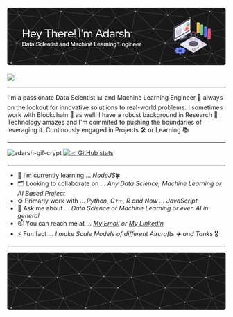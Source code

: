 ![Header](res/header.png)

<a href="https://github.com/Meghna-DAS/github-profile-views-counter">
    <img align="center" src="https://komarev.com/ghpvc/?username=Adarsh-gif-crypt">
</a>

<hr>

I'm a passionate Data Scientist 📊 and Machine Learning Engineer 🤖 always on the lookout for innovative solutiions to real-world problems. I sometimes work with Blockchain 🔗 as well! I have a robust background in Research 📝 Technology amazes and I'm commited to pushing the boundaries of leveraging it. Continously engaged in Projects 🛠️ or Learning 📚

---
<img src="https://github-readme-stats.vercel.app/api/top-langs?username=adarsh-gif-crypt&show_icons=true&locale=en&layout=compact&theme=tokyonight&langs_count=8&hide_progress=True&hide_title=False&custom_title=Languages Used" alt="adarsh-gif-crypt"> [![📈 GitHub stats](https://github-readme-stats.vercel.app/api?username=Adarsh-gif-crypt&show_icons=true&theme=tokyonight&hide_title=True)](https://github.com/anuraghazra/github-readme-stats)


---

- 🔭 I’m currently learning ... *NodeJS*🍀
- 🗂️ Looking to collaborate on ... *Any Data Science, Machine Learning or AI Based Project*
- ⚙️ Primarly work with ... *Python, C++, R and Now ... JavaScript*
- 💬 Ask me about ... *Data Science or Machine Learning or even AI in general*
- 📫 You can reach me at ... *[My Email](shailendraadarsh2@gmail.com) or [My LinkedIn](https://www.linkedin.com/in/adarshshailendra/)*
- ⚡ Fun fact ... *I make Scale Models of different Aircrafts ✈️ and Tanks* 🎖️
---
![Footer](res/footer.png)
